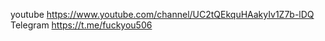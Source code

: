                                                            
 youtube https://www.youtube.com/channel/UC2tQEkquHAakyIv1Z7b-lDQ                                                                          
 Telegram https://t.me/fuckyou506
